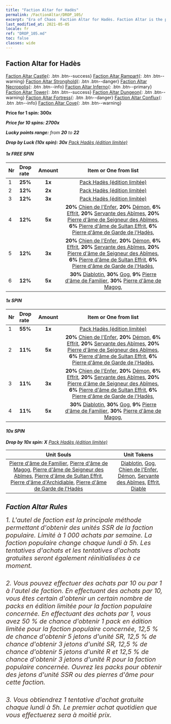 ```yaml
---
title: "Faction Altar for Hadès"
permalink: /FactionAltar/DROP_105/
excerpt: "Era of Chaos  Faction Altar for Hadès. Faction Altar is the primary method for obtaining SSR units from the popular faction. Limited to 1,000 purchases each week. The popular faction changes at 05:00 every Monday. Purchase attempts and free purchase attempts will also reset then."
last_modified_at: 2021-05-05
locale: fr
ref: "DROP_105.md"
toc: false
classes: wide
---
```


##  Faction Altar for **Hadès**

  [Faction Altar Castle](/fr/FactionAltar/DROP_101/){: .btn .btn--success} [Faction Altar Rampart](/fr/FactionAltar/DROP_102/){: .btn .btn--warning} [Faction Altar Stronghold](/fr/FactionAltar/DROP_103/){: .btn .btn--danger} [Faction Altar Necropolis](/fr/FactionAltar/DROP_104/){: .btn .btn--info} [Faction Altar Inferno](/fr/FactionAltar/DROP_105/){: .btn .btn--primary} [Faction Altar Tower](/fr/FactionAltar/DROP_106/){: .btn .btn--success} [Faction Altar Dungeon](/fr/FactionAltar/DROP_107/){: .btn .btn--warning} [Faction Altar Fortress](/fr/FactionAltar/DROP_108/){: .btn .btn--danger} [Faction Altar Conflux](/fr/FactionAltar/DROP_109/){: .btn .btn--info} [Faction Altar Cove](/fr/FactionAltar/DROP_112/){: .btn .btn--warning} 

  **Price for 1 spin: 300x** <i class="fas fa-gem"/>

  **Price for 10 spins: 2700x** <i class="fas fa-gem"/>

  **Lucky points range:** from **20** to **22**

  **Drop by Luck (10x spin): 30x** [Pack Hadès (édition limitée)](/ItemsFR/con_2104/)

####  1x FREE SPIN 

  |    Nr    |  Drop rate  |  Amount   |   Item or One from list  |
  |:---------|:------------|:---------:|:------------------------:|
  | 1 | **25%** | **1x** | [Pack Hadès (édition limitée)](/ItemsFR/con_2104/) |
  | 2 | **12%** | **2x** | [Pack Hadès (édition limitée)](/ItemsFR/con_2104/) |
  | 3 | **12%** | **3x** | [Pack Hadès (édition limitée)](/ItemsFR/con_2104/) |
  | 4 | **12%** | **5x** |  **20%** [Chien de l'Enfer](/ItemsFR/unt_228/),  **20%** [Démon](/ItemsFR/unt_229/),  **6%** [Effrit](/ItemsFR/unt_231/),  **20%** [Servante des Abîmes](/ItemsFR/unt_230/),  **20%** [Pierre d'âme de Seigneur des Abîmes](/ItemsFR/unt_316/),  **6%** [Pierre d'âme de Sultan Effrit](/ItemsFR/unt_317/),  **6%** [Pierre d'âme de Garde de l'Hadès](/ItemsFR/unt_315/),  |
  | 5 | **12%** | **3x** |  **20%** [Chien de l'Enfer](/ItemsFR/unt_228/),  **20%** [Démon](/ItemsFR/unt_229/),  **6%** [Effrit](/ItemsFR/unt_231/),  **20%** [Servante des Abîmes](/ItemsFR/unt_230/),  **20%** [Pierre d'âme de Seigneur des Abîmes](/ItemsFR/unt_316/),  **6%** [Pierre d'âme de Sultan Effrit](/ItemsFR/unt_317/),  **6%** [Pierre d'âme de Garde de l'Hadès](/ItemsFR/unt_315/),  |
  | 6 | **12%** | **5x** |  **30%** [Diablotin](/ItemsFR/unt_226/),  **30%** [Gog](/ItemsFR/unt_227/),  **9%** [Pierre d'âme de Familier](/ItemsFR/unt_313/),  **30%** [Pierre d'âme de Magog](/ItemsFR/unt_314/),  |


####  1x SPIN 

  |    Nr    |  Drop rate  |  Amount   |   Item or One from list  |
  |:---------|:------------|:---------:|:------------------------:|
  | 1 | **55%** | **1x** | [Pack Hadès (édition limitée)](/ItemsFR/con_2104/) |
  | 2 | **11%** | **5x** |  **20%** [Chien de l'Enfer](/ItemsFR/unt_228/),  **20%** [Démon](/ItemsFR/unt_229/),  **6%** [Effrit](/ItemsFR/unt_231/),  **20%** [Servante des Abîmes](/ItemsFR/unt_230/),  **20%** [Pierre d'âme de Seigneur des Abîmes](/ItemsFR/unt_316/),  **6%** [Pierre d'âme de Sultan Effrit](/ItemsFR/unt_317/),  **6%** [Pierre d'âme de Garde de l'Hadès](/ItemsFR/unt_315/),  |
  | 3 | **11%** | **3x** |  **20%** [Chien de l'Enfer](/ItemsFR/unt_228/),  **20%** [Démon](/ItemsFR/unt_229/),  **6%** [Effrit](/ItemsFR/unt_231/),  **20%** [Servante des Abîmes](/ItemsFR/unt_230/),  **20%** [Pierre d'âme de Seigneur des Abîmes](/ItemsFR/unt_316/),  **6%** [Pierre d'âme de Sultan Effrit](/ItemsFR/unt_317/),  **6%** [Pierre d'âme de Garde de l'Hadès](/ItemsFR/unt_315/),  |
  | 4 | **11%** | **5x** |  **30%** [Diablotin](/ItemsFR/unt_226/),  **30%** [Gog](/ItemsFR/unt_227/),  **9%** [Pierre d'âme de Familier](/ItemsFR/unt_313/),  **30%** [Pierre d'âme de Magog](/ItemsFR/unt_314/),  |


####  10x SPIN 

  **Drop by 10x spin: X** [Pack Hadès (édition limitée)](/ItemsFR/con_2104/)

  |    Unit Souls    |  Unit Tokens  |
  |:----------------:|:-------------:|
  | [Pierre d'âme de Familier](/ItemsFR/unt_313/), [Pierre d'âme de Magog](/ItemsFR/unt_314/), [Pierre d'âme de Seigneur des Abîmes](/ItemsFR/unt_316/), [Pierre d'âme de Sultan Effrit](/ItemsFR/unt_317/), [Pierre d'âme d'Archidiable](/ItemsFR/unt_318/), [Pierre d'âme de Garde de l'Hadès](/ItemsFR/unt_315/) | [Diablotin](/ItemsFR/unt_226/), [Gog](/ItemsFR/unt_227/), [Chien de l'Enfer](/ItemsFR/unt_228/), [Démon](/ItemsFR/unt_229/), [Servante des Abîmes](/ItemsFR/unt_230/), [Effrit](/ItemsFR/unt_231/), [Diable](/ItemsFR/unt_232/) |



## Faction Altar Rules

  <span style="color: #3c2a1e;font-size:20px">1. L'autel de faction est la principale méthode permettant d'obtenir des unités SSR de la faction populaire. Limité à 1 000 achats par semaine. La faction populaire change chaque lundi à 5h. Les tentatives d'achats et les tentatives d'achats gratuites seront également réinitialisées à ce moment. </span><br/>

<br/>  <span style="color: #3c2a1e;font-size:20px">2. Vous pouvez effectuer des achats par 10 ou par 1 à l'autel de faction. En effectuant des achats par 10, vous êtes certain d'obtenir un certain nombre de packs en édition limitée pour la faction populaire concernée. En effectuant des achats par 1, vous avez 50 % de chance d'obtenir 1 pack en édition limitée pour la faction populaire concernée, 12,5 % de chance d'obtenir 5 jetons d'unité SR, 12,5 % de chance d'obtenir 3 jetons d'unité SR, 12,5 % de chance d'obtenir 5 jetons d'unité R et 12,5 % de chance d'obtenir 3 jetons d'unité R pour la faction populaire concernée. Ouvrez les packs pour obtenir des jetons d'unité SSR ou des pierres d'âme pour cette faction.</span><br/>

<br/>  <span style="color: #3c2a1e;font-size:20px">3. Vous obtiendrez 1 tentative d'achat gratuite chaque lundi à 5h. Le premier achat quotidien que vous effectuerez sera à moitié prix.</span><br/>

<br/>